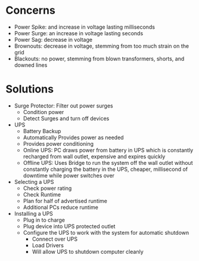 # Concerns
- Power Spike: and increase in voltage lasting milliseconds
- Power Surge: an increase in voltage lasting seconds
- Power Sag: decrease in voltage
- Brownouts: decrease in voltage, stemming from too much strain on the grid
- Blackouts: no power, stemming from blown transformers, shorts, and downed lines

# Solutions
- Surge Protector: Filter out power surges
	- Condition power
	- Detect Surges and turn off devices
- UPS
	- Battery Backup
	- Automatically Provides power as needed
	- Provides power conditioning
	- Online UPS: PC draws power from battery in UPS which is constantly recharged from wall outlet, expensive and expires quickly
	- Offline UPS: Uses Bridge to run the system off the wall outlet without constantly charging the battery in the UPS, cheaper, millisecond of downtime while power switches over
- Selecting a UPS
	- Check power rating
	- Check Runtime
	- Plan for half of advertised runtime
	- Additional PCs reduce runtime
- Installing a UPS
	- Plug in to charge
	- Plug device into UPS protected outlet
	- Configure the UPS to work with the system for automatic shutdown
		- Connect over UPS
		- Load Drivers
		- Will allow UPS to shutdown computer cleanly